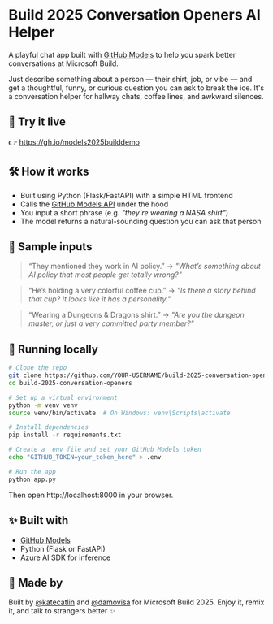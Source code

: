 # Build 2025 Conversation Openers AI Helper

A playful chat app built with [GitHub Models](https://docs.github.com/en/github-models) to help you spark better conversations at Microsoft Build.

Just describe something about a person — their shirt, job, or vibe — and get a thoughtful, funny, or curious question you can ask to break the ice. It's a conversation helper for hallway chats, coffee lines, and awkward silences.

## 🚀 Try it live

👉 https://gh.io/models2025builddemo

## 🛠 How it works

* Built using Python (Flask/FastAPI) with a simple HTML frontend
* Calls the [GitHub Models API](https://docs.github.com/en/github-models) under the hood
* You input a short phrase (e.g. *"they're wearing a NASA shirt"*)
* The model returns a natural-sounding question you can ask that person

## 🧪 Sample inputs

> “They mentioned they work in AI policy.”
> → *"What’s something about AI policy that most people get totally wrong?"*

> “He’s holding a very colorful coffee cup.”
> → *"Is there a story behind that cup? It looks like it has a personality."*

> “Wearing a Dungeons & Dragons shirt.”
> → *"Are you the dungeon master, or just a very committed party member?"*

## 🔧 Running locally

```bash
# Clone the repo
git clone https://github.com/YOUR-USERNAME/build-2025-conversation-openers.git
cd build-2025-conversation-openers

# Set up a virtual environment
python -m venv venv
source venv/bin/activate  # On Windows: venv\Scripts\activate

# Install dependencies
pip install -r requirements.txt

# Create a .env file and set your GitHub Models token
echo "GITHUB_TOKEN=your_token_here" > .env

# Run the app
python app.py

```
Then open http://localhost:8000 in your browser.


## ✨ Built with

* [GitHub Models](https://docs.github.com/en/github-models)
* Python (Flask or FastAPI)
* Azure AI SDK for inference

## 💬 Made by

Built by [@katecatlin](https://github.com/katecatlin) and [@damovisa](https://github.com/damovisa) for Microsoft Build 2025. Enjoy it, remix it, and talk to strangers better ✨
